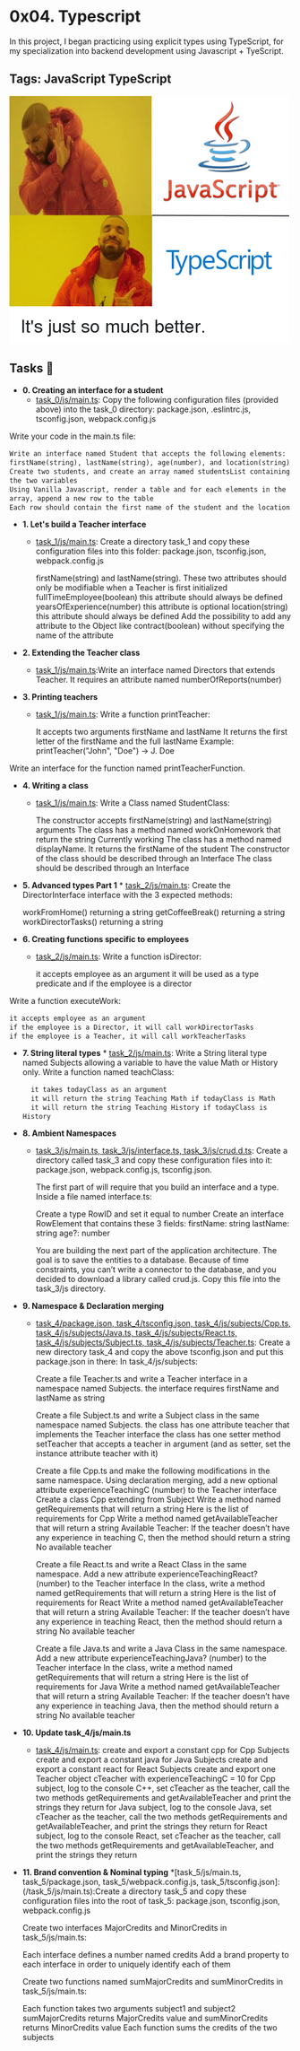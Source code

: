 # 0x04. Typescript 

In this project, I began practicing using explicit types using TypeScript, for my specialization into backend development using Javascript + TyeScript.
## Tags: JavaScript TypeScript

![alt text](image.png)
## Tasks :page_with_curl:

* **0. Creating an interface for a student**
  * [task_0/js/main.ts](task_0/js/main.ts): Copy the following configuration files (provided above) into the task_0 directory: package.json, .eslintrc.js, tsconfig.json, webpack.config.js

Write your code in the main.ts file:

    Write an interface named Student that accepts the following elements: firstName(string), lastName(string), age(number), and location(string)
    Create two students, and create an array named studentsList containing the two variables
    Using Vanilla Javascript, render a table and for each elements in the array, append a new row to the table
    Each row should contain the first name of the student and the location




* **1. Let's build a Teacher interface**
  * [task_1/js/main.ts](task_1/js/main.ts): Create a directory task_1 and copy these configuration files into this folder: package.json, tsconfig.json, webpack.config.js

    firstName(string) and lastName(string). These two attributes should only be modifiable when a Teacher is first initialized
    fullTimeEmployee(boolean) this attribute should always be defined
    yearsOfExperience(number) this attribute is optional
    location(string) this attribute should always be defined
    Add the possibility to add any attribute to the Object like contract(boolean) without specifying the name of the attribute



* **2. Extending the Teacher class**
  * [task_1/js/main.ts](task_1/js/main.ts):Write an interface named Directors that extends Teacher. It requires an attribute named numberOfReports(number)


* **3. Printing teachers**
  * [task_1/js/main.ts](task_1/js/main.ts): Write a function printTeacher:

    It accepts two arguments firstName and lastName
    It returns the first letter of the firstName and the full lastName
    Example: printTeacher("John", "Doe") -> J. Doe

Write an interface for the function named printTeacherFunction.



* **4. Writing a class**
  * [task_1/js/main.ts](task_1/js/main.ts): Write a Class named StudentClass:

    The constructor accepts firstName(string) and lastName(string) arguments
    The class has a method named workOnHomework that return the string Currently working
    The class has a method named displayName. It returns the firstName of the student
    The constructor of the class should be described through an Interface
    The class should be described through an Interface



* **5. Advanced types Part 1**
      * [task_2/js/main.ts](task_2/js/main.ts): Create the DirectorInterface interface with the 3 expected methods:

    workFromHome() returning a string
    getCoffeeBreak() returning a string
    workDirectorTasks() returning a string



* **6. Creating functions specific to employees**
  * [task_2/js/main.ts](task_2/js/main.ts): Write a function isDirector:

    it accepts employee as an argument
    it will be used as a type predicate and if the employee is a director

Write a function executeWork:

    it accepts employee as an argument
    if the employee is a Director, it will call workDirectorTasks
    if the employee is a Teacher, it will call workTeacherTasks

* **7. String literal types**
        * [task_2/js/main.ts](task_2/js/main.ts): Write a String literal type named Subjects allowing a variable to have the value Math or History only. Write a function named teachClass:

        it takes todayClass as an argument
        it will return the string Teaching Math if todayClass is Math
        it will return the string Teaching History if todayClass is History



* **8. Ambient Namespaces**
  * [task_3/js/main.ts, task_3/js/interface.ts, task_3/js/crud.d.ts](./main.ts): Create a directory called task_3 and copy these configuration files into it: package.json, webpack.config.js, tsconfig.json.

    The first part of will require that you build an interface and a type. Inside a file named interface.ts:

    Create a type RowID and set it equal to number
    Create an interface RowElement that contains these 3 fields:
        firstName: string
        lastName: string
        age?: number

    You are building the next part of the application architecture. The goal is to save the entities to a database. Because of time constraints, you can’t write a connector to the database, and you decided to download a library called crud.js. Copy this file into the task_3/js directory.


* **9. Namespace & Declaration merging**
  * [task_4/package.json, task_4/tsconfig.json, task_4/js/subjects/Cpp.ts, task_4/js/subjects/Java.ts, task_4/js/subjects/React.ts, task_4/js/subjects/Subject.ts, task_4/js/subjects/Teacher.ts](./task_4): Create a new directory task_4 and copy the above tsconfig.json and put this package.json in there:
    In task_4/js/subjects:

    Create a file Teacher.ts and write a Teacher interface in a namespace named Subjects.
        the interface requires firstName and lastName as string

    Create a file Subject.ts and write a Subject class in the same namespace named Subjects.
        the class has one attribute teacher that implements the Teacher interface
        the class has one setter method setTeacher that accepts a teacher in argument (and as setter, set the instance attribute teacher with it)

    Create a file Cpp.ts and make the following modifications in the same namespace.
        Using declaration merging, add a new optional attribute experienceTeachingC (number) to the Teacher interface
        Create a class Cpp extending from Subject
        Write a method named getRequirements that will return a string Here is the list of requirements for Cpp
        Write a method named getAvailableTeacher that will return a string Available Teacher: <first name of teacher>
        If the teacher doesn’t have any experience in teaching C, then the method should return a string No available teacher

    Create a file React.ts and write a React Class in the same namespace.
        Add a new attribute experienceTeachingReact? (number) to the Teacher interface
        In the class, write a method named getRequirements that will return a string Here is the list of requirements for React
        Write a method named getAvailableTeacher that will return a string Available Teacher: <first name of teacher>
        If the teacher doesn’t have any experience in teaching React, then the method should return a string No available teacher

    Create a file Java.ts and write a Java Class in the same namespace.
        Add a new attribute experienceTeachingJava? (number) to the Teacher interface
        In the class, write a method named getRequirements that will return a string Here is the list of requirements for Java
        Write a method named getAvailableTeacher that will return a string Available Teacher: <first name of teacher>
        If the teacher doesn’t have any experience in teaching Java, then the method should return a string No available teacher


* **10. Update task_4/js/main.ts**
   * [task_4/js/main.ts](task_4/js/main.ts): 
        create and export a constant cpp for Cpp Subjects
        create and export a constant java for Java Subjects
        create and export a constant react for React Subjects
        create and export one Teacher object cTeacher with experienceTeachingC = 10
        for Cpp subject, log to the console C++, set cTeacher as the teacher, call the two methods getRequirements and getAvailableTeacher and print the strings they return
        for Java subject, log to the console Java, set cTeacher as the teacher, call the two methods getRequirements and getAvailableTeacher, and print the strings they return
        for React subject, log to the console React, set cTeacher as the teacher, call the two methods getRequirements and getAvailableTeacher, and print the strings they return



* **11. Brand convention & Nominal typing**
    *[task_5/js/main.ts, task_5/package.json, task_5/webpack.config.js, task_5/tsconfig.json]:(/task_5/js/main.ts):Create a directory task_5 and copy these configuration files into the root of task_5: package.json, tsconfig.json, webpack.config.js

    Create two interfaces MajorCredits and MinorCredits in task_5/js/main.ts:

    Each interface defines a number named credits
    Add a brand property to each interface in order to uniquely identify each of them

    Create two functions named sumMajorCredits and sumMinorCredits in task_5/js/main.ts:

    Each function takes two arguments subject1 and subject2
    sumMajorCredits returns MajorCredits value and sumMinorCredits returns MinorCredits value
    Each function sums the credits of the two subjects
